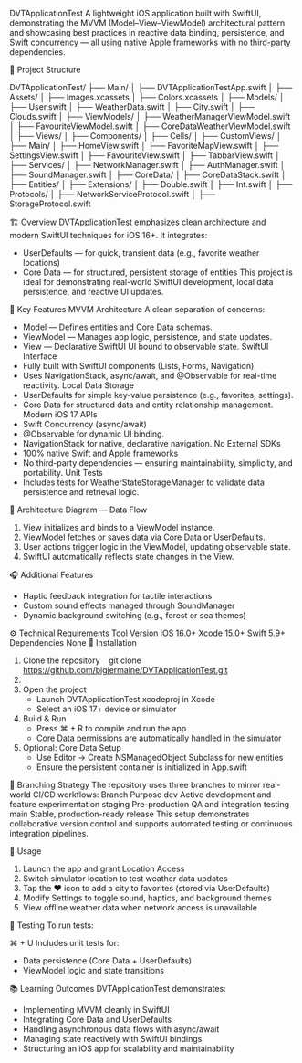 DVTApplicationTest
A lightweight iOS application built with SwiftUI, demonstrating the MVVM (Model–View–ViewModel) architectural pattern and showcasing best practices in reactive data binding, persistence, and Swift concurrency — all using native Apple frameworks with no third-party dependencies.

🧩 Project Structure

DVTApplicationTest/
├── Main/
│   ├── DVTApplicationTestApp.swift
│
├── Assets/
│   ├── Images.xcassets
│   ├── Colors.xcassets
│
├── Models/
│   ├── User.swift
│   ├── WeatherData.swift
│   ├── City.swift
│   ├── Clouds.swift
│
├── ViewModels/
│   ├── WeatherManagerViewModel.swift
│   ├── FavouriteViewModel.swift
│   ├── CoreDataWeatherViewModel.swift
│
├── Views/
│   ├── Components/
│   ├── Cells/
│   ├── CustomViews/
│   ├── Main/
│       ├── HomeView.swift
│       ├── FavoriteMapView.swift
│       ├── SettingsView.swift
│       ├── FavouriteView.swift
│       ├── TabbarView.swift
│
├── Services/
│   ├── NetworkManager.swift
│   ├── AuthManager.swift
│   ├── SoundManager.swift
│
├── CoreData/
│   ├── CoreDataStack.swift
│   ├── Entities/
│
├── Extensions/
│   ├── Double.swift
│   ├── Int.swift
│
├── Protocols/
│   ├── NetworkServiceProtocol.swift
│   ├── StorageProtocol.swift



🏗️ Overview
DVTApplicationTest emphasizes clean architecture and modern SwiftUI techniques for iOS 16+. It integrates:
* UserDefaults — for quick, transient data (e.g., favorite weather locations)
* Core Data — for structured, persistent storage of entities
This project is ideal for demonstrating real-world SwiftUI development, local data persistence, and reactive UI updates.

🚀 Key Features
MVVM Architecture
A clean separation of concerns:
* Model — Defines entities and Core Data schemas.
* ViewModel — Manages app logic, persistence, and state updates.
* View — Declarative SwiftUI UI bound to observable state.
SwiftUI Interface
* Fully built with SwiftUI components (Lists, Forms, Navigation).
* Uses NavigationStack, async/await, and @Observable for real-time reactivity.
Local Data Storage
* UserDefaults for simple key-value persistence (e.g., favorites, settings).
* Core Data for structured data and entity relationship management.
Modern iOS 17 APIs
* Swift Concurrency (async/await)
* @Observable for dynamic UI binding.
* NavigationStack for native, declarative navigation.
No External SDKs
* 100% native Swift and Apple frameworks
* No third-party dependencies — ensuring maintainability, simplicity, and portability.
Unit Tests
* Includes tests for WeatherStateStorageManager to validate data persistence and retrieval logic.

🔄 Architecture Diagram — Data Flow
1. View initializes and binds to a ViewModel instance.
2. ViewModel fetches or saves data via Core Data or UserDefaults.
3. User actions trigger logic in the ViewModel, updating observable state.
4. SwiftUI automatically reflects state changes in the View.

🎧 Additional Features
* Haptic feedback integration for tactile interactions
* Custom sound effects managed through SoundManager
* Dynamic background switching (e.g., forest or sea themes)

⚙️ Technical Requirements
Tool	Version
iOS	16.0+
Xcode	15.0+
Swift	5.9+
Dependencies	None
🧱 Installation
1. Clone the repository    git clone https://github.com/bigjermaine/DVTApplicationTest.git
2.   
3. Open the project
    * Launch DVTApplicationTest.xcodeproj in Xcode
    * Select an iOS 17+ device or simulator
4. Build & Run
    * Press ⌘ + R to compile and run the app
    * Core Data permissions are automatically handled in the simulator
5. Optional: Core Data Setup
    * Use Editor → Create NSManagedObject Subclass for new entities
    * Ensure the persistent container is initialized in App.swift

🌿 Branching Strategy
The repository uses three branches to mirror real-world CI/CD workflows:
Branch	Purpose
dev	Active development and feature experimentation
staging	Pre-production QA and integration testing
main	Stable, production-ready release
This setup demonstrates collaborative version control and supports automated testing or continuous integration pipelines.

🧭 Usage
1. Launch the app and grant Location Access
2. Switch simulator location to test weather data updates
3. Tap the ❤️ icon to add a city to favorites (stored via UserDefaults)
4. Modify Settings to toggle sound, haptics, and background themes
5. View offline weather data when network access is unavailable

🧪 Testing
To run tests:

⌘ + U
Includes unit tests for:
* Data persistence (Core Data + UserDefaults)
* ViewModel logic and state transitions

📚 Learning Outcomes
DVTApplicationTest demonstrates:
* Implementing MVVM cleanly in SwiftUI
* Integrating Core Data and UserDefaults
* Handling asynchronous data flows with async/await
* Managing state reactively with SwiftUI bindings
* Structuring an iOS app for scalability and maintainability
